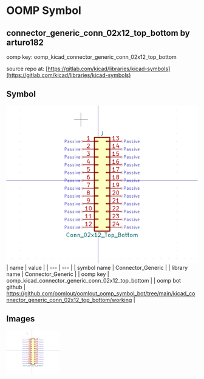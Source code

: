 # OOMP Symbol  
## connector_generic_conn_02x12_top_bottom  by arturo182  
  
oomp key: oomp_kicad_connector_generic_conn_02x12_top_bottom  
  
source repo at: [https://gitlab.com/kicad/libraries/kicad-symbols](https://gitlab.com/kicad/libraries/kicad-symbols)  
## Symbol  
  
[![working.png](working_600.png)](working.png)  
| name | value | 
| --- | --- | 
| symbol name | Connector_Generic | 
| library name | Connector_Generic | 
| oomp key | oomp_kicad_connector_generic_conn_02x12_top_bottom | 
| oomp bot github | https://github.com/oomlout/oomlout_oomp_symbol_bot/tree/main/kicad_connector_generic_conn_02x12_top_bottom/working | 
## Images  
  
[![working.png](working_140.png)](working.png)  
